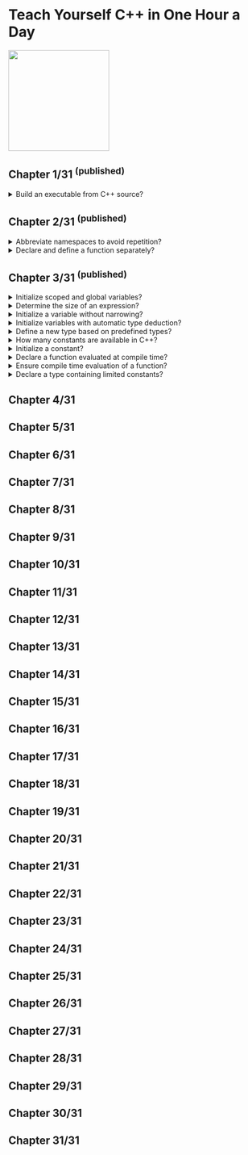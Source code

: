 # Teach Yourself C++ in One Hour a Day
<img src="covers/9780137334681.jpg" width="200"/>

## Chapter 1/31 <sup>(published)</sup>

<details>
<summary>Build an executable from C++ source?</summary>

>
> ```sh
> g++ -o program source.cpp -std=c++20
> ``````
>
> ```sh
> clang++ -o program source.cpp -std=c++20
> ``````

> Origins:
> - Teach Yourself C++ in One Hour a Day - Chapter 1

> References:
---
</details>

## Chapter 2/31 <sup>(published)</sup>

<details>
<summary>Abbreviate namespaces to avoid repetition?</summary>

> ```cpp
> #include <iostream>
>
> int main()
> {
>     using std::cout;
>     using std::endl;
>
>     cout << 42 << endl;
> }
> ``````

> Origins:
> - Teach Yourself C++ in One Hour a Day - Chapter 2

> References:
---
</details>

<details>
<summary>Declare and define a function separately?</summary>

> ```cpp
> void do_something();
>
> int main()
> {
>     do_something();
> }
>
> void do_something()
> {
> }
> ``````

> Origins:
> - Teach Yourself C++ in One Hour a Day - Chapter 2

> References:
---
</details>

## Chapter 3/31 <sup>(published)</sup>

<details>
<summary>Initialize scoped and global variables?</summary>

> ```cpp
> #include <iostream>
>
> int global_number = 42;
>
> int function()
> {
>     int local_number = 77;
>     return local_number;
> }
>
> int main()
> {
>     std::cout << function() << '\n';
>     std::cout << global_number << '\n';
>     return 0;
> }
> ``````

> Origins:
> - Teach Yourself C++ in One Hour a Day - Chapter 3

> References:
---
</details>

<details>
<summary>Determine the size of an expression?</summary>

> ```cpp
#include <iostream>

int main()
{
    std::cout << sizeof(long double) << '\n';
}
> ``````

> Origins:
> - Teach Yourself C++ in One Hour a Day - Chapter 3

> References:
---
</details>

<details>
<summary>Initialize a variable without narrowing?</summary>

> ```cpp
int number = 200000;
long large_number = 200000000;
int regular_number{large_number}; // ERROR: Type long narrowed to int
> ``````

> Origins:
> - Teach Yourself C++ in One Hour a Day - Chapter 3

> References:
---
</details>

<details>
<summary>Initialize variables with automatic type deduction?</summary>

> ```cpp
auto flag = true; // bool
> ``````

> Origins:
> - Teach Yourself C++ in One Hour a Day - Chapter 3

> References:
---
</details>

<details>
<summary>Define a new type based on predefined types?</summary>

> ```cpp
> typedef unsigned long positive_t;
> ``````

> Origins:
> - Teach Yourself C++ in One Hour a Day - Chapter 3

> References:
---
</details>

<details>
<summary>How many constants are available in C++?</summary>

> - Literal constants
> - Constants defined by `const`
> - Constant expressions defined by `constexpr`
> - Immediate functions marked by `consteval`
> - Enumerations
> - Scoped Enumerations
> - Preprocessor macro `#define`

> Origins:
> - Teach Yourself C++ in One Hour a Day - Chapter 3

> References:
---
</details>

<details>
<summary>Initialize a constant?</summary>

> ```cpp
> const double pi = 22.0 / 7;
> ``````

> Origins:
> - Teach Yourself C++ in One Hour a Day - Chapter 3

> References:
---
</details>

<details>
<summary>Declare a function evaluated at compile time?</summary>

> ```cpp
constexpr double get_pi()
{
    return 22.0 / 7;
}
> ``````

> Origins:
> - Teach Yourself C++ in One Hour a Day - Chapter 3

> References:
---
</details>

<details>
<summary>Ensure compile time evaluation of a function?</summary>

> ```cpp
consteval double divide(double a, double b)
{
    return a / b;
}

consteval double get_pi()
{
    return divide(22.0, 7); // OK
}

double dividen{22.0}, divisor{7.0};
divide(dividen, divisor); // ERROR: non-const arguments to consteval
> ``````

> Origins:
> - Teach Yourself C++ in One Hour a Day - Chapter 3

> References:
---
</details>

<details>
<summary>Declare a type containing limited constants?</summary>

> An enumeration comprises a set of constants called enumerators.
>
> ```cpp
> enum class directions
> {
>     north,
>     east,
>     south,
>     west
> };
> ``````

> Origins:
> - Teach Yourself C++ in One Hour a Day - Chapter 3

> References:
---
</details>

## Chapter 4/31
## Chapter 5/31
## Chapter 6/31
## Chapter 7/31
## Chapter 8/31
## Chapter 9/31
## Chapter 10/31
## Chapter 11/31
## Chapter 12/31
## Chapter 13/31
## Chapter 14/31
## Chapter 15/31
## Chapter 16/31
## Chapter 17/31
## Chapter 18/31
## Chapter 19/31
## Chapter 20/31
## Chapter 21/31
## Chapter 22/31
## Chapter 23/31
## Chapter 24/31
## Chapter 25/31
## Chapter 26/31
## Chapter 27/31
## Chapter 28/31
## Chapter 29/31
## Chapter 30/31
## Chapter 31/31

